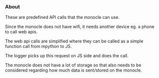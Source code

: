 ### About

These are predefined API calls that the monocle can use.

Since the monocle does not have wifi, it needs another device eg. a phone to call web apis.

The web api calls are simplified where they can be called as a simple function call from mpython to JS.

The logger picks up this request on JS side and does the call.

The monocle does not have a lot of storage so that also needs to be considered regarding how much data is sent/stored on the monocle.
